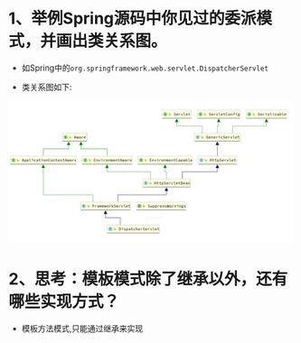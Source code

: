 # 1、举例Spring源码中你见过的委派模式，并画出类关系图。

* 如Spring中的`org.springframework.web.servlet.DispatcherServlet`

* 类关系图如下:

![](./homeworkMD/DispatcherServlet.jpg)


# 2、思考：模板模式除了继承以外，还有哪些实现方式？

* 模板方法模式,只能通过继承来实现
